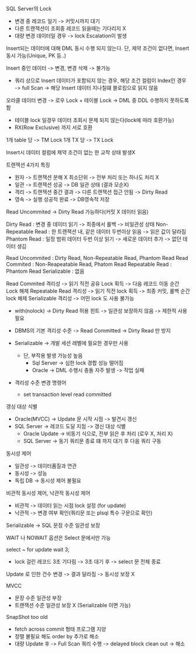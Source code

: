 SQL Server의 Lock
  - 변경 중 레코드 일기 -> 커밋시까지 대기
  - 다른 트랜잭션이 조회중 레코드 읽을때는 기다리지 X
  - 대량 변경 데이터일 경우 -> lock Escalation이 발생

Insert되는 데이터에 대해 DML 동시 수행 되지 않는다.
단, 제약 조건이 없다면, Insert 동시 가능(Unique, PK 등..)

Insert 중인 데이터 -> 변경, 변경 삭제 -> 불가능
  - 쿼리 상으로 Insert 데이터가 포함되지 않는 경우, 해당 조건 컬럼이 Index인 경우  
    -> full Scan -> 해당 Insert 데이터 지나칠떄 블로킹으로 읽지 않음

오라클 데이터 변경 -> 로우 Lock + 테이블 Lock -> DML 중 DDL 수행하지 못하도록 함
  - 테이블 lock 일경우 데이터 조회시 문제 되지 않는다(lock에 따라 호환가능)
  - RX(Row Exclusive) 까지 서로 호환

1개 table 당 -> TM Lock
1개 TX 당 -> TX Lock

Insert시 데이터 컬럼에 제약 조건이 없는 한 교착 상태 발생X

트랜잭션 4가지 특징
  - 원자 -> 트랜잭션 분해 X 최소단위 -> 전부 처리 또는 하나도 처리 X
  - 일관 -> 트랜잭션 성공 -> DB 일관 상태 (결과 모순X)
  - 격리 -> 트랜잭션 중간 결과 -> 다른 트랜잭션 접근 안됨 -> Dirty Read
  - 영속 -> 실행 성공적 완료 -> DB영속적 저장

Read Uncommited -> Dirty Read 가능하다(커밋 X 데이터 읽음)

Dirty Read : 변경 중 데이터 읽기 -> 최종에서 롤백 -> 비일관성 상태
Non-Repeatable Read : 한 트랜잭션 내, 같은 데이터 두번이상 읽음 -> 읽은 값이 달라짐
Phantom Read : 일정 범위 데이터 두번 이상 읽기 -> 새로운 데이터 추가 -> 없던 데이터 생김

Read Uncommited : Dirty Read, Non-Repeatable Read, Phantom Read
Read Commited : Non-Reapeatable Read, Phatom Read
Repeatable Read : Phantom Read
Serializable : 없음

Read Commited 격리성 -> 읽기 직전 공유 Lock 획득 -> 다음 레코드 이동 순간 Lock 해제
Repeatable Read 격리성 -> 읽기 직전 lock 획득 -> 최종 커밋, 롤백 순간 lock 해제
Serializable 격리성 -> 어떤 lock 도 사용 불가능

- with(nolock) -> Dirty Read 허용 힌트 -> 일관성 보장하지 않음 -> 제한적 사용 필요
- DBMS의 기본 격리성 수준 -> Read Committed -> Dirty Read 만 방지
- Serializable -> 개발 세션 레벨에 필요한 경우만 사용
  - 단, 부작용 발생 가능성 높음
    - Sql Server -> 심한 lock 경합 성능 떨어짐
    - Oracle -> DML 수행시 충돌 자주 발생 -> 작업 실패
   
- 격리성 수준 변경 명령어
  - set transaction level read committed
 
갱싱 대상 식별
  - Oracle(MVCC) -> Update 문 시작 시점 -> 발견시 갱신
  - SQL Server -> 레코드 도달 지점 -> 갱신 대상 식별
    - Oracle Update -> 비동기 식으로, 전부 읽은 후 처리 (로우 X, 처리 X)
    - SQL Server -> 동기 쿼리문 종료 떄 까지 대기 후 다음 쿼리 구동
   
동시성 제어
  - 일관성 -> 데이터품질과 연관
  - 동시성 -> 성능
  - 독립 DB -> 동시성 제어 불필요

비관적 동시성 제어, 낙관적 동시성 제어
  - 비관적 -> 데이터 읽는 시점 lock 설정 (for update)
  - 낙관적 -> 변경 여부 확인(쿼리문 또는 plsql 특수 구문으로 확인)

Serializable -> SQL 문장 수준 일관성 보장

WAIT 나 NOWAIT 옵션은 Select 문에서만 가능

select ~ for update wait 3;
  - lock 걸린 레코드 3초 기다림 -> 3초 대기 후 -> select 문 전체 종료

Update 로 인한 건수 변경 -> 결과 달라짐 -> 동시성 보장 X

MVCC 
  - 문장 수준 일관성 부장
  - 트랜잭션 수준 일관성 보장 X (Serializable 이면 가능)

SnapShot too old
  - fetch across commit 형태 프로그램 지양
  - 정렬 불필요 해도 order by 추가로 해소
  - 대량 Update 후 -> Full Scan 쿼리 수행 -> delayed block clean out -> 해소
